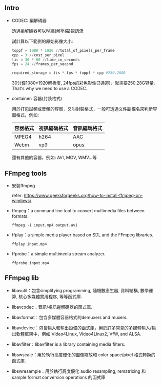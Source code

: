 ## Intro

- CODEC: 編解碼器

  透過編解碼器可以壓縮(解壓縮)視訊流<p>
  試計算以下範例的原始影像大小: <p>
  
  ```python
  toppf = 1080 * 1920 //total_of_pixels_per_frame
  cpp = 3 //cost_per_pixel
  tis = 30 * 60 //time_in_seconds
  fps = 24 //frames_per_second

  required_storage = tis * fps * toppf * cpp #250.28GB
  ```
  30分鐘1080*1920解析度, 24fps的彩色影像(3通道)，就需要250.28G容量，That's why we need to use a CODEC.

- container: 容器(封裝格式)

  用於打包試頻或音頻的容器，又叫封裝格式，一般可透過文件副檔名來判斷容器格式，例如:<p>

  |容器格式 | 視訊編碼格式| 音訊編瑪格式|
  |------- |------------| -----------|
  | MPEG4  |    h264   |     AAC    |    
  | Webm   |    vp9   |     opus    |

  還有其他的容器，例如: AVI, MOV, WMV...等

## FFmpeg tools

- 安裝ffmpeg

  refer: https://www.geeksforgeeks.org/how-to-install-ffmpeg-on-windows/

- ffmpeg：a command line tool to convert multimedia files between formats.

  ```shell
  ffmpeg -i input.mp4 output.avi
  ```

- ffplay：a simple media player based on SDL and the FFmpeg libraries.

  ```shell
  ffplay input.mp4
  ```

- ffprobe：a simple multimedia stream analyzer.

  ```shell
  ffprobe input.mp4
  ```

## FFmpeg lib

- libavutil：包含simplifying programming, 隨機數產生器, 資料結構, 數學運算, 核心多媒體實用程序, 等等函式庫.

- libavcodec：音訊/視訊邊解碼器的函式庫.

- libavformat：包含多媒體容器格式的demuxers and muxers.

- libavdevice：包含輸入和輸出設備的函式庫，用於許多常見的多媒體輸入/輸出軟體框架中，例如 
Video4Linux, Video4Linux2, VfW, and ALSA.

- libavfilter：libavfilter is a library containing media filters.

- libswscale：用於執行高度優化的圖像縮放和 color space/pixel 格式轉換的函式庫.

- libswresample：用於執行高度優化 audio resampling, rematrixing 和 sample format conversion operations 的函式庫




